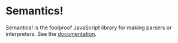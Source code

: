 # Semantics!

Semantics! is the foolproof JavaScript library for making parsers or interpreters. See the <a href="http://johanthiborgericson.github.io/semantics/doc/">documentation</a>.